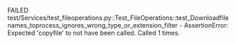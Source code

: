FAILED test/Services/test_fileoperations.py::Test_FileOperations::test_Downloadfilenames_toprocess_ignores_wrong_type_or_extension_filter - AssertionError: Expected 'copyfile' to not have been called. Called 1 times.
